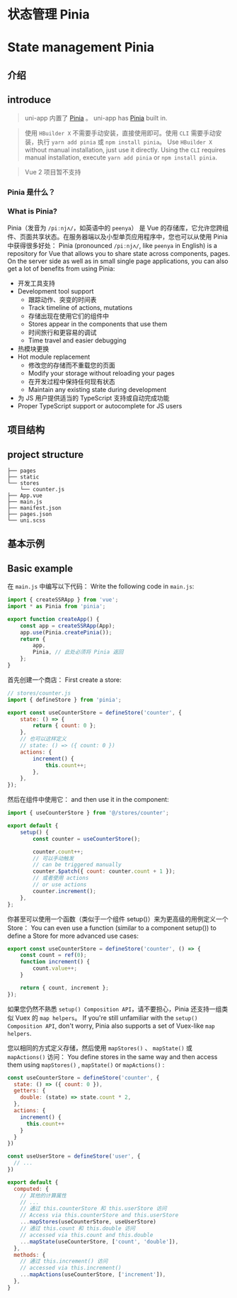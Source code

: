 # 状态管理 Pinia
# State management Pinia

## 介绍
## introduce

> uni-app 内置了 [Pinia](https://pinia.vuejs.org/) 。
> uni-app has [Pinia](https://pinia.vuejs.org/) built in.

> 使用 `HBuilder X` 不需要手动安装，直接使用即可。使用 `CLI` 需要手动安装，执行 `yarn add pinia` 或 `npm install pinia`。
> Use `HBuilder X` without manual installation, just use it directly. Using the `CLI` requires manual installation, execute `yarn add pinia` or `npm install pinia`.

> Vue 2 项目暂不支持

### Pinia 是什么？
### What is Pinia?

Pinia（发音为 `/piːnjʌ/`，如英语中的 `peenya`） 是 Vue 的存储库，它允许您跨组件、页面共享状态。在服务器端以及小型单页应用程序中，您也可以从使用 Pinia 中获得很多好处：
Pinia (pronounced `/piːnjʌ/`, like `peenya` in English) is a repository for Vue that allows you to share state across components, pages. On the server side as well as in small single page applications, you can also get a lot of benefits from using Pinia:

- 开发工具支持
- Development tool support
  - 跟踪动作、突变的时间表
  - Track timeline of actions, mutations
  - 存储出现在使用它们的组件中
  - Stores appear in the components that use them
  - 时间旅行和更容易的调试
  - Time travel and easier debugging
- 热模块更换
- Hot module replacement
  - 修改您的存储而不重载您的页面
  - Modify your storage without reloading your pages
  - 在开发过程中保持任何现有状态
  - Maintain any existing state during development
- 为 JS 用户提供适当的 TypeScript 支持或自动完成功能
- Proper TypeScript support or autocomplete for JS users

## 项目结构
## project structure

```
├── pages
├── static
└── stores
    └── counter.js
├── App.vue
├── main.js
├── manifest.json
├── pages.json
└── uni.scss
```

## 基本示例
## Basic example

在 `main.js` 中编写以下代码：
Write the following code in `main.js`:

```js
import { createSSRApp } from 'vue';
import * as Pinia from 'pinia';

export function createApp() {
	const app = createSSRApp(App);
	app.use(Pinia.createPinia());
	return {
		app,
		Pinia, // 此处必须将 Pinia 返回
	};
}
```

首先创建一个商店：
First create a store:

```js
// stores/counter.js
import { defineStore } from 'pinia';

export const useCounterStore = defineStore('counter', {
	state: () => {
		return { count: 0 };
	},
	// 也可以这样定义
	// state: () => ({ count: 0 })
	actions: {
		increment() {
			this.count++;
		},
	},
});
```

然后在组件中使用它：
and then use it in the component:

```js
import { useCounterStore } from '@/stores/counter';

export default {
	setup() {
		const counter = useCounterStore();

		counter.count++;
		// 可以手动触发
		// can be triggered manually
		counter.$patch({ count: counter.count + 1 });
		// 或者使用 actions
		// or use actions
		counter.increment();
	},
};
```

你甚至可以使用一个函数（类似于一个组件 setup()）来为更高级的用例定义一个 Store：
You can even use a function (similar to a component setup()) to define a Store for more advanced use cases:

```js
export const useCounterStore = defineStore('counter', () => {
	const count = ref(0);
	function increment() {
		count.value++;
	}

	return { count, increment };
});
```

如果您仍然不熟悉 `setup() Composition API`，请不要担心，Pinia 还支持一组类似 Vuex 的 `map helpers`。
If you're still unfamiliar with the `setup() Composition API`, don't worry, Pinia also supports a set of Vuex-like `map helpers`.

您以相同的方式定义存储，然后使用 `mapStores()` 、 `mapState()` 或 `mapActions()` 访问：
You define stores in the same way and then access them using `mapStores()` , `mapState()` or `mapActions()` :

```js
const useCounterStore = defineStore('counter', {
  state: () => ({ count: 0 }),
  getters: {
    double: (state) => state.count * 2,
  },
  actions: {
    increment() {
      this.count++
    }
  }
})

const useUserStore = defineStore('user', {
  // ...
})

export default {
  computed: {
    // 其他的计算属性
    // ...
    // 通过 this.counterStore 和 this.userStore 访问
    // Access via this.counterStore and this.userStore
    ...mapStores(useCounterStore, useUserStore)
    // 通过 this.count 和 this.double 访问
    // accessed via this.count and this.double
    ...mapState(useCounterStore, ['count', 'double']),
  },
  methods: {
    // 通过 this.increment() 访问
    // accessed via this.increment()
    ...mapActions(useCounterStore, ['increment']),
  },
}
```
